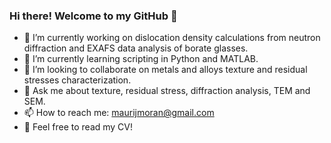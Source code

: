 ### Hi there! Welcome to my GitHub 👋

- 🔭 I’m currently working on dislocation density calculations from neutron diffraction and EXAFS data analysis of borate glasses. 
- 🌱 I’m currently learning scripting in Python and MATLAB.
- 👯 I’m looking to collaborate on metals and alloys texture and residual stresses characterization.
- 💬 Ask me about texture, residual stress, diffraction analysis, TEM and SEM.
- 📫 How to reach me: maurijmoran@gmail.com
- :open_book: Feel free to read my CV! 

<!--
**MauriJ/MauriJ** is a ✨ _special_ ✨ repository because its `README.md` (this file) appears on your GitHub profile.

Here are some ideas to get you started:

- 🔭 I’m currently working on ...
- 🌱 I’m currently learning Python and MATLAB
- 👯 I’m looking to collaborate on ...
- 💬 Ask me about ...
- 📫 How to reach me: maurijmoran@gmail.com
